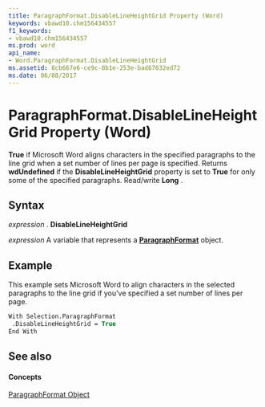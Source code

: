 ```yaml
---
title: ParagraphFormat.DisableLineHeightGrid Property (Word)
keywords: vbawd10.chm156434557
f1_keywords:
- vbawd10.chm156434557
ms.prod: word
api_name:
- Word.ParagraphFormat.DisableLineHeightGrid
ms.assetid: 8cb667e6-ce9c-8b1e-253e-bad67032ed72
ms.date: 06/08/2017
---
```



# ParagraphFormat.DisableLineHeightGrid Property (Word)

 **True** if Microsoft Word aligns characters in the specified paragraphs to the line grid when a set number of lines per page is specified. Returns **wdUndefined** if the **DisableLineHeightGrid** property is set to **True** for only some of the specified paragraphs. Read/write **Long** .


## Syntax

 _expression_ . **DisableLineHeightGrid**

 _expression_ A variable that represents a **[ParagraphFormat](paragraphformat-object-word.md)** object.


## Example

This example sets Microsoft Word to align characters in the selected paragraphs to the line grid if you've specified a set number of lines per page.


```vb
With Selection.ParagraphFormat 
 .DisableLineHeightGrid = True 
End With
```


## See also


#### Concepts


[ParagraphFormat Object](paragraphformat-object-word.md)

